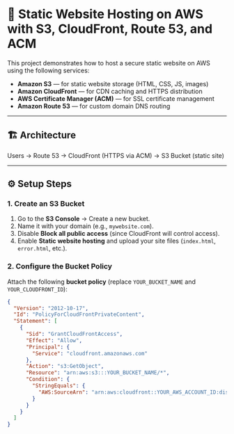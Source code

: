 # 🚀 Static Website Hosting on AWS with S3, CloudFront, Route 53, and ACM

This project demonstrates how to host a secure static website on AWS using the following services:

- **Amazon S3** — for static website storage (HTML, CSS, JS, images)
- **Amazon CloudFront** — for CDN caching and HTTPS distribution
- **AWS Certificate Manager (ACM)** — for SSL certificate management
- **Amazon Route 53** — for custom domain DNS routing

---

## 🏗️ Architecture

Users → Route 53 → CloudFront (HTTPS via ACM) → S3 Bucket (static site)

---

## ⚙️ Setup Steps

### 1. Create an S3 Bucket
1. Go to the **S3 Console** → Create a new bucket.
2. Name it with your domain (e.g., `mywebsite.com`).
3. Disable **Block all public access** (since CloudFront will control access).
4. Enable **Static website hosting** and upload your site files (`index.html`, `error.html`, etc.).

### 2. Configure the Bucket Policy
Attach the following **bucket policy** (replace `YOUR_BUCKET_NAME` and `YOUR_CLOUDFRONT_ID`):

```json
{
  "Version": "2012-10-17",
  "Id": "PolicyForCloudFrontPrivateContent",
  "Statement": [
    {
      "Sid": "GrantCloudFrontAccess",
      "Effect": "Allow",
      "Principal": {
        "Service": "cloudfront.amazonaws.com"
      },
      "Action": "s3:GetObject",
      "Resource": "arn:aws:s3:::YOUR_BUCKET_NAME/*",
      "Condition": {
        "StringEquals": {
          "AWS:SourceArn": "arn:aws:cloudfront::YOUR_AWS_ACCOUNT_ID:distribution/YOUR_CLOUDFRONT_ID"
        }
      }
    }
  ]
}
